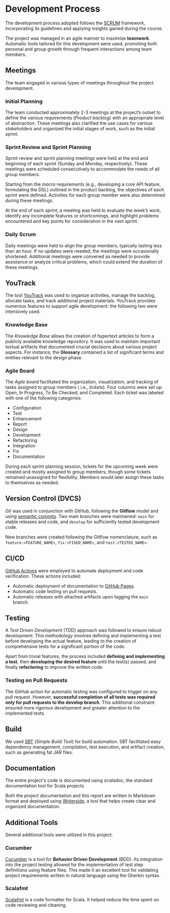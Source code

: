 # Development Process

The development process adopted follows the [SCRUM](https://www.scrum.org/) framework, incorporating its guidelines and
applying insights gained during the course.

The project was managed in an agile manner to maximize **teamwork**. Automatic tools tailored for this development were
used, promoting both personal and group growth through frequent interactions among team members.

## Meetings

The team engaged in various types of meetings throughout the project development.

### Initial Planning

The team conducted approximately 2-3 meetings at the project’s outset to define the various requirements
(_Product backlog_) with an appropriate level of abstraction. These meetings also clarified the use cases for various
_stakeholders_ and organized the initial stages of work, such as the initial sprint.

### Sprint Review and Sprint Planning

Sprint review and sprint planning meetings were held at the end and beginning of each sprint (Sunday and Monday,
respectively). These meetings were scheduled consecutively to accommodate the needs of all group members.

Starting from the _macro_ requirements (e.g., developing a core API feature, formulating the DSL) outlined in the
product backlog, the objectives of each sprint were defined. Activities for each group member were also determined
during these meetings.

At the end of each sprint, a meeting was held to evaluate the week’s work, identify any incomplete features or
shortcomings, and highlight problems encountered and key points for consideration in the next sprint.

### Daily Scrum

Daily meetings were held to align the group members, typically lasting less than an hour. If no updates were needed, the
meetings were occasionally shortened. Additional meetings were convened as needed to provide assistance or analyze
critical problems, which could extend the duration of these meetings.

## YouTrack

The tool [YouTrack](https://www.jetbrains.com/youtrack/) was used to organize activities, manage the backlog, allocate
tasks, and track additional project materials. YouTrack provides numerous features to support agile development: the
following two were intensively used.

### Knowledge Base

The _Knowledge Base_ allows the creation of hypertext articles to form a publicly available knowledge repository. It was
used to maintain important textual artifacts that documented crucial decisions about various project aspects. For
instance, the **Glossary** contained a list of significant terms and entities relevant to the design phase.

### Agile Board

The _Agile board_ facilitated the organization, visualization, and tracking of tasks assigned to group members (
i.e., _tickets_). Four columns were set up: Open, In Progress, To Be Checked, and Completed. Each ticket was labeled
with one of the following categories:

* Configuration
* Test
* Enhancement
* Report
* Design
* Development
* Refactoring
* Integration
* Fix
* Documentation

During each sprint planning session, tickets for the upcoming week were created and mostly assigned to group members,
though some tickets remained unassigned for flexibility. Members would later assign these tasks to themselves as needed.

## Version Control (DVCS)

_Git_ was used in conjunction with _GitHub_, following the **Gitflow** model and
using [semantic commits](https://www.conventionalcommits.org/en/v1.0.0/). Two main branches were maintained: `main` for
stable releases and code, and `develop` for sufficiently tested development code.

New branches were created following the Gitflow nomenclature, such as `feature:<FEATURE_NAME>`, `fix:<FIXED_NAME>`,
and `test:<TESTED_NAME>`.

## CI/CD

[GitHub Actions](https://github.com/features/actions) were employed to automate deployment and code verification. These
actions included:

* Automatic deployment of documentation to [GitHub Pages](https://pages.github.com/).
* Automatic code testing on pull requests.
* Automatic releases with attached artifacts upon tagging the `main` branch.

## Testing

A _Test Driven Development_ (TDD) approach was followed to ensure robust development. This methodology involves defining
and implementing a test before developing the actual feature, leading to the creation of comprehensive tests for a
significant portion of the code.

Apart from trivial features, the process included **defining and implementing a test**, then **developing the desired
feature** until the test(s) passed, and finally **refactoring** to improve the written code.


### Testing on Pull Requests

The GitHub action for automatic testing was configured to trigger on any pull request. However, **successful completion
of all tests was required only for pull requests to the develop branch**. This additional constraint ensured more
rigorous development and greater attention to the implemented tests.

## Build

We used [SBT](https://www.scala-sbt.org/) (_Simple Build Tool_) for build automation. SBT facilitated easy dependency
management, compilation, test execution, and artifact creation, such as generating fat JAR files.

## Documentation

The entire project's code is documented using _scaladoc_, the standard documentation tool for Scala projects.

Both the project documentation and this report are written in Markdown format and deployed
using [Writerside](https://www.jetbrains.com/writerside/), a tool that helps create clear and organized documentation.

## Additional Tools

Several additional tools were utilized in this project:

### Cucumber

[Cucumber](https://cucumber.io/) is a tool for **Behavior Driven Development** (BDD). Its integration into the project
testing allowed for the implementation of test step definitions using feature files. This made it an excellent tool for
validating project requirements written in natural language using the Gherkin syntax.

### Scalafmt

[Scalafmt](https://scalameta.org/scalafmt/) is a code formatter for Scala. It helped reduce the time spent on code
reviewing and cleaning.
